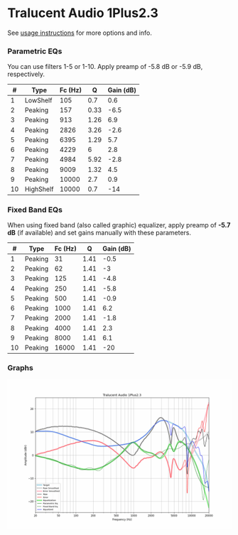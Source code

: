 # Tralucent Audio 1Plus2.3
See [usage instructions](https://github.com/jaakkopasanen/AutoEq#usage) for more options and info.

### Parametric EQs
You can use filters 1-5 or 1-10. Apply preamp of -5.8 dB or -5.9 dB, respectively.

|   # | Type      |   Fc (Hz) |    Q |   Gain (dB) |
|-----|-----------|-----------|------|-------------|
|   1 | LowShelf  |       105 | 0.7  |         0.6 |
|   2 | Peaking   |       157 | 0.33 |        -6.5 |
|   3 | Peaking   |       913 | 1.26 |         6.9 |
|   4 | Peaking   |      2826 | 3.26 |        -2.6 |
|   5 | Peaking   |      6395 | 1.29 |         5.7 |
|   6 | Peaking   |      4229 | 6    |         2.8 |
|   7 | Peaking   |      4984 | 5.92 |        -2.8 |
|   8 | Peaking   |      9009 | 1.32 |         4.5 |
|   9 | Peaking   |     10000 | 2.7  |         0.9 |
|  10 | HighShelf |     10000 | 0.7  |       -14   |

### Fixed Band EQs
When using fixed band (also called graphic) equalizer, apply preamp of **-5.7 dB** (if available) and set gains manually with these parameters.

|   # | Type    |   Fc (Hz) |    Q |   Gain (dB) |
|-----|---------|-----------|------|-------------|
|   1 | Peaking |        31 | 1.41 |        -0.5 |
|   2 | Peaking |        62 | 1.41 |        -3   |
|   3 | Peaking |       125 | 1.41 |        -4.8 |
|   4 | Peaking |       250 | 1.41 |        -5.8 |
|   5 | Peaking |       500 | 1.41 |        -0.9 |
|   6 | Peaking |      1000 | 1.41 |         6.2 |
|   7 | Peaking |      2000 | 1.41 |        -1.8 |
|   8 | Peaking |      4000 | 1.41 |         2.3 |
|   9 | Peaking |      8000 | 1.41 |         6.1 |
|  10 | Peaking |     16000 | 1.41 |       -20   |

### Graphs
![](./Tralucent%20Audio%201Plus2.3.png)
